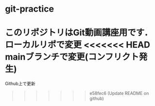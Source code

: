 # git-practice
このリポジトリはGit動画講座用です．
ローカルリポで変更
<<<<<<< HEAD
mainブランチで変更(コンフリクト発生)
=======
Github上で更新
>>>>>>> e58fec6 (Update README on github)
